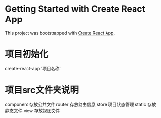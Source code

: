 # Getting Started with Create React App

This project was bootstrapped with [Create React App](https://github.com/facebook/create-react-app).

# 项目初始化
 create-react-app  '项目名称'
 
# 项目src文件夹说明
 component  存放公共文件
 router  存放路由信息
 store  项目状态管理
 static 存放静态文件
 view 存放视图文件